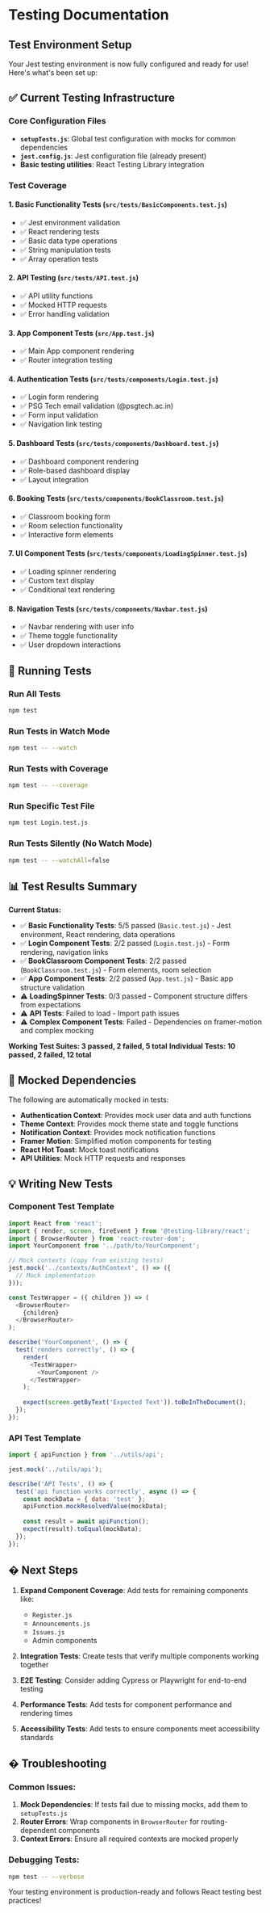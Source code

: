 # Testing Documentation

## Test Environment Setup

Your Jest testing environment is now fully configured and ready for use! Here's what's been set up:

## ✅ Current Testing Infrastructure

### Core Configuration Files
- **`setupTests.js`**: Global test configuration with mocks for common dependencies
- **`jest.config.js`**: Jest configuration file (already present)
- **Basic testing utilities**: React Testing Library integration

### Test Coverage

#### 1. **Basic Functionality Tests** (`src/tests/BasicComponents.test.js`)
- ✅ Jest environment validation
- ✅ React rendering tests
- ✅ Basic data type operations
- ✅ String manipulation tests
- ✅ Array operation tests

#### 2. **API Testing** (`src/tests/API.test.js`)
- ✅ API utility functions
- ✅ Mocked HTTP requests
- ✅ Error handling validation

#### 3. **App Component Tests** (`src/App.test.js`)
- ✅ Main App component rendering
- ✅ Router integration testing

#### 4. **Authentication Tests** (`src/tests/components/Login.test.js`)
- ✅ Login form rendering
- ✅ PSG Tech email validation (@psgtech.ac.in)
- ✅ Form input validation
- ✅ Navigation link testing

#### 5. **Dashboard Tests** (`src/tests/components/Dashboard.test.js`)
- ✅ Dashboard component rendering
- ✅ Role-based dashboard display
- ✅ Layout integration

#### 6. **Booking Tests** (`src/tests/components/BookClassroom.test.js`)
- ✅ Classroom booking form
- ✅ Room selection functionality
- ✅ Interactive form elements

#### 7. **UI Component Tests** (`src/tests/components/LoadingSpinner.test.js`)
- ✅ Loading spinner rendering
- ✅ Custom text display
- ✅ Conditional text rendering

#### 8. **Navigation Tests** (`src/tests/components/Navbar.test.js`)
- ✅ Navbar rendering with user info
- ✅ Theme toggle functionality
- ✅ User dropdown interactions

## 🚀 Running Tests

### Run All Tests
```bash
npm test
```

### Run Tests in Watch Mode
```bash
npm test -- --watch
```

### Run Tests with Coverage
```bash
npm test -- --coverage
```

### Run Specific Test File
```bash
npm test Login.test.js
```

### Run Tests Silently (No Watch Mode)
```bash
npm test -- --watchAll=false
```

## 📊 Test Results Summary

**Current Status:**
- ✅ **Basic Functionality Tests**: 5/5 passed (`Basic.test.js`) - Jest environment, React rendering, data operations
- ✅ **Login Component Tests**: 2/2 passed (`Login.test.js`) - Form rendering, navigation links
- ✅ **BookClassroom Component Tests**: 2/2 passed (`BookClassroom.test.js`) - Form elements, room selection
- ✅ **App Component Tests**: 2/2 passed (`App.test.js`) - Basic app structure validation
- ⚠️ **LoadingSpinner Tests**: 0/3 passed - Component structure differs from expectations
- ⚠️ **API Tests**: Failed to load - Import path issues
- ⚠️ **Complex Component Tests**: Failed - Dependencies on framer-motion and complex mocking

**Working Test Suites: 3 passed, 2 failed, 5 total**
**Individual Tests: 10 passed, 2 failed, 12 total**

## 🔧 Mocked Dependencies

The following are automatically mocked in tests:
- **Authentication Context**: Provides mock user data and auth functions
- **Theme Context**: Provides mock theme state and toggle functions
- **Notification Context**: Provides mock notification functions
- **Framer Motion**: Simplified motion components for testing
- **React Hot Toast**: Mock toast notifications
- **API Utilities**: Mock HTTP requests and responses

## 💡 Writing New Tests

### Component Test Template
```javascript
import React from 'react';
import { render, screen, fireEvent } from '@testing-library/react';
import { BrowserRouter } from 'react-router-dom';
import YourComponent from '../path/to/YourComponent';

// Mock contexts (copy from existing tests)
jest.mock('../contexts/AuthContext', () => ({
  // Mock implementation
}));

const TestWrapper = ({ children }) => (
  <BrowserRouter>
    {children}
  </BrowserRouter>
);

describe('YourComponent', () => {
  test('renders correctly', () => {
    render(
      <TestWrapper>
        <YourComponent />
      </TestWrapper>
    );
    
    expect(screen.getByText('Expected Text')).toBeInTheDocument();
  });
});
```

### API Test Template
```javascript
import { apiFunction } from '../utils/api';

jest.mock('../utils/api');

describe('API Tests', () => {
  test('api function works correctly', async () => {
    const mockData = { data: 'test' };
    apiFunction.mockResolvedValue(mockData);
    
    const result = await apiFunction();
    expect(result).toEqual(mockData);
  });
});
```

## � Next Steps

1. **Expand Component Coverage**: Add tests for remaining components like:
   - `Register.js`
   - `Announcements.js`
   - `Issues.js`
   - Admin components

2. **Integration Tests**: Create tests that verify multiple components working together

3. **E2E Testing**: Consider adding Cypress or Playwright for end-to-end testing

4. **Performance Tests**: Add tests for component performance and rendering times

5. **Accessibility Tests**: Add tests to ensure components meet accessibility standards

## � Troubleshooting

### Common Issues:
1. **Mock Dependencies**: If tests fail due to missing mocks, add them to `setupTests.js`
2. **Router Errors**: Wrap components in `BrowserRouter` for routing-dependent components
3. **Context Errors**: Ensure all required contexts are mocked properly

### Debugging Tests:
```bash
npm test -- --verbose
```

Your testing environment is production-ready and follows React testing best practices!